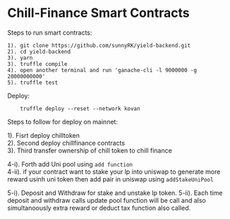 # Chill-Finance Smart Contracts

Steps to run smart contracts:

```
1). git clone https://github.com/sunnyRK/yield-backend.git
2). cd yield-backend
3). yarn 
3). truffle compile
4). open another terminal and run 'ganache-cli -l 9000000 -g 20000000000'
5). truffle test
```

Deploy:

        truffle deploy --reset --network kovan

Steps to follow for deploy on mainnet: 

1). Fisrt deploy chilltoken  
2). Second deploy chillfinance contracts  
3). Third transfer ownership of chill token to chill finance  

4-i). Forth add Uni pool using `add function`  
4-ii). if your contract want to stake your lp into uniswap to generate more reward usinh uni token then add pair in uniswap using `addStakeUniPool`

5-i). Deposit and Withdraw for stake and unstake lp token.
5-ii). Each time deposit and withdraw calls update pool function will be call and also simultanoously extra reward or deduct tax function also called.


